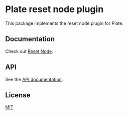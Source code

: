 # Plate reset node plugin

This package implements the reset node plugin for Plate.

## Documentation

Check out
[Reset Node](https://plate.udecode.io/docs/plugins/reset-node).

## API

See the [API documentation](https://plate-api.udecode.io/globals.html). 

## License

[MIT](../../LICENSE)
